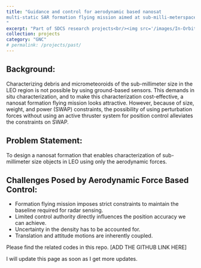 ```yaml
---
title: "Guidance and control for aerodynamic based nanosat
multi-static SAR formation flying mission aimed at sub-milli-meterspace debris characterization
"
excerpt: "Part of SDCS research projects<br/><img src='/images/In-Orbit_Servicing_Target_inspection.png' width='200' height='150' alt='In-Orbit Servicing Target Inspection'>"
collection: projects
category: "GNC"
# permalink: /projects/past/
---
```



## Background:

Characterizing debris and micrometeoroids of the sub-millimeter size in the LEO region is not possible by using ground-based sensors. This demands in situ characterization, and to make this characterization cost-effective, a nanosat formation flying mission looks attractive. However, because of size, weight, and power (SWAP) constraints, the possibility of using perturbation forces without using an active thruster system for position control alleviates the constraints on SWAP.

## Problem Statement:
To design a nanosat formation that enables characterization of sub-millimeter size objects in LEO using only the aerodynamic forces.

## Challenges Posed by Aerodynamic Force Based Control:

- Formation flying mission imposes strict constraints to maintain the baseline required for radar sensing.
- Limited control authority directly influences the position accuracy we can achieve.
- Uncertainty in the density has to be accounted for.
- Translation and attitude motions are inherently coupled.

Please find the related codes in this repo. [ADD THE GITHUB LINK HERE]

I will update this page as soon as I get more updates.


